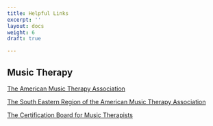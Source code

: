 ```yaml
---
title: Helpful Links
excerpt: ''
layout: docs
weight: 6
draft: true

---
```

## **Music Therapy**

[The American Music Therapy Association](http://musictherapy.org/)

[The South Eastern Region of the American Music Therapy Association](http://ser-amta.org/)

[The Certification Board for Music Therapists](http://cbmt.org/)